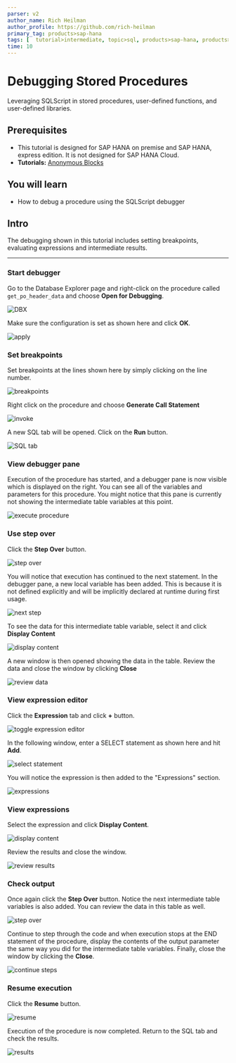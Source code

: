 ```yaml
---
parser: v2
author_name: Rich Heilman
author_profile: https://github.com/rich-heilman
primary_tag: products>sap-hana
tags: [  tutorial>intermediate, topic>sql, products>sap-hana, products>sap-hana\,-express-edition   ]
time: 10
---
```


# Debugging Stored Procedures
<!-- description --> Leveraging SQLScript in stored procedures, user-defined functions, and user-defined libraries.

## Prerequisites  
- This tutorial is designed for SAP HANA on premise and SAP HANA, express edition. It is not designed for SAP HANA Cloud.
- **Tutorials:** [Anonymous Blocks](xsa-sqlscript-anonymous)

## You will learn  
- How to debug a procedure using the SQLScript debugger

## Intro
The debugging shown in this tutorial includes setting breakpoints, evaluating expressions and intermediate results.

---

### Start debugger


Go to the Database Explorer page and right-click on the procedure called `get_po_header_data` and choose **Open for Debugging**.

![DBX](1.png)

Make sure the configuration is set as shown here and click **OK**.

![apply](6.png)


### Set breakpoints


Set breakpoints at the lines shown here by simply clicking on the line number.

![breakpoints](7.png)

Right click on the procedure and choose **Generate Call Statement**

![invoke](8.png)

A new SQL tab will be opened.  Click on the **Run** button.

![SQL tab](9.png)



### View debugger pane


Execution of the procedure has started, and a debugger pane is now visible which is displayed on the right. You can see all of the variables and parameters for this procedure.  You might notice that this pane is currently not showing the intermediate table variables at this point.

![execute procedure](10.png)



### Use step over


Click the **Step Over** button.

![step over](11.png)

You will notice that execution has continued to the next statement. In the debugger pane, a new local variable has been added. This is because it is not defined explicitly and will be implicitly declared at runtime during first usage.

![next step](12.png)

To see the data for this intermediate table variable, select it and click **Display Content**

![display content](13.png)

A new window is then opened showing the data in the table. Review the data and close the window by clicking **Close**

![review data](14.png)



### View expression editor


Click the **Expression** tab and click **+** button.

![toggle expression editor](15.png)

In the following window, enter a SELECT statement as shown here and hit **Add**.

![select statement](16.png)

You will notice the expression is then added to the "Expressions" section.

![expressions](17.png)



### View expressions


Select the expression and click  **Display Content**.

![display content](18.png)

Review the results and close the window.

![review results](19.png)



### Check output


Once again click the **Step Over** button. Notice the next intermediate table variables is also added.  You can review the data in this table as well.

![step over](20.png)

Continue to step through the code and when execution stops at the END statement of the procedure, display the contents of the output parameter the same way you did for the intermediate table variables. Finally, close the window by clicking the **Close**.

![continue steps](21.png)



### Resume execution


Click the **Resume** button.

![resume](22.png)

Execution of the procedure is now completed. Return to the SQL tab and check the results.

![results](23.png)


